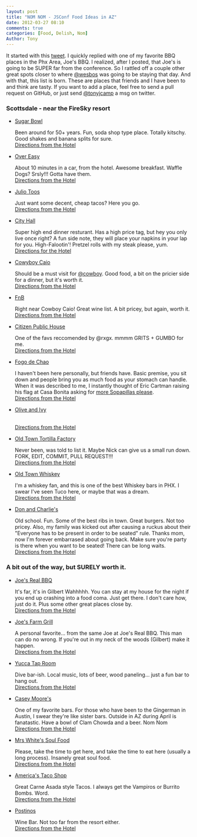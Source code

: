 ```yaml
---
layout: post
title: "NOM NOM - JSConf Food Ideas in AZ"
date: 2012-03-27 08:10
comments: true
categories: [Food, Delish, Nom]
Author: Tony
---
```


It started with this [tweet][0]. I quickly replied with one of my favorite BBQ places in the Phx Area, Joe's BBQ. I realized, after I posted, that Joe's is going to be SUPER far from the conference. So I rattled off a couple other great spots closer to where [@wesbos][2] was going to be staying that day. And with that, this list is born. These are places that friends and I have been to and think are tasty. If you want to add a place, feel free to send a pull request on GitHub, or just send [@tonyjcamp][1] a msg on twitter.

<!-- more -->

### Scottsdale - near the FireSky resort
<ul>
	<li>
		<a href="http://www.sugarbowlscottsdale.com/" target="_new">Sugar Bowl</a>
		<p>Been around for 50+ years. Fun, soda shop type place. Totally kitschy. Good shakes and banana splits for sure.<br /><a href="http://maps.google.com/maps?q=4005+N+Scottsdale+Rd++to+firesky+resort&saddr=4005+N+Scottsdale+Rd&daddr=firesky+resort&hl=en&ll=33.500787,-111.924977&spn=0.024871,0.043259&sll=33.518695,-111.92327&sspn=0.024866,0.043259&geocode=FT4T_wEdFCVU-SlfPlSYvwsrhzG_5a19t6m3GQ%3BFYRM_wEd2yhU-SEkvaJnRLhcpw&t=h&gl=us&z=15" target="_new">Directions from the Hotel</a></p>
	</li>
	<li>
		<a href="http://www.eatatovereasy.com/" title="" target="_new">Over Easy</a>
		<p>About 10 minutes in a car, from the hotel. Awesome breakfast. Waffle Dogs? Srsly!!! Gotta have them.<br /><a href="http://maps.google.com/maps?q=4730+E.+Indian+School,+Phoenix,+AZ+to+firesky+resort&saddr=4730+E.+Indian+School,+Phoenix,+AZ&daddr=firesky+resort&hl=en&ll=33.502469,-111.952057&spn=0.049742,0.086517&sll=33.494693,-111.980287&sspn=0.013081,0.021629&geocode=FaUW_wEdAVFT-SkBmjvqXAwrhzGiUOcaLidsxQ%3BFYRM_wEd2yhU-SEkvaJnRLhcpw&t=h&gl=us&z=14"  target="_new">Directions from the Hotel</a></p>
	</li>
	<li>
		<a href="http://www.yelp.com/biz/julios-too-scottsdale" title="Julio Toos">Julio Toos</a>
		<p>Just want some decent, cheap tacos? Here you go.<br /><a href="http://maps.google.com/maps?saddr=firesky+resort&daddr=Julios+Too+scottsdale&hl=en&sll=33.57115,-111.956348&sspn=0.099405,0.173035&geocode=FYRM_wEd2yhU-SEkvaJnRLhcpw%3BFT8z_wEdZDBU-SGAN1zrlluxZilH9mCavAsrhzE-OSutoKfMag&t=h&gl=us&mra=ls&z=17">Directions from the Hotel</a></p>
	</li>
	<li>
		<a href="http://www.mastrosrestaurants.com/Locations/AZ/11-City-Hall-Scottsdale-Main/Default.aspx" title="City Hall" target="_new">City Hall</a>
		<p>Super high end dinner resturant. Has a high price tag, but hey you only live once right? A fun side note, they will place your napkins in your lap for you. High-Falootin'! Pretzel rolls with my steak please, yum.<br /><a href="http://maps.google.com/maps?saddr=6991+E.+Camelback+Rd&daddr=firesky+resort&hl=en&ll=33.504938,-111.927617&spn=0.006218,0.010815&sll=33.504938,-111.928196&sspn=0.006218,0.010815&geocode=FSEz_wEdIhBU-Sn5K_mBlwsrhzEHEHJ8NSsCwA%3BFYRM_wEd2yhU-SEkvaJnRLhcpw&t=h&gl=us&mra=ltm&z=17" target="_new">Directions for the Hotel</a></p>
	</li>
	<li>
		<a href="http://www.cowboyciao.com/" title="Cowyboy Caio" target="_new">Cowyboy Caio</a>
		<p>Should be a must visit for <a href="https://twitter.com/#!/cowboy" target="_new">@cowboy</a>. Good food, a bit on the pricier side for a dinner, but it's worth it.<br /><a href="http://maps.google.com/maps?q=cowboy+caio+to+firesky+resort&saddr=cowboy+caio&daddr=firesky+resort&hl=en&sll=33.508251,-111.925026&sspn=0.002198,0.002704&geocode=FWsp_wEdlh9U-SGeixFmR3K8DylDqRCRvQsrhzF1DaPHF26QEA%3BFYRM_wEd2yhU-SEkvaJnRLhcpw&t=h&gl=us&z=16" target="_new">Directions from the Hotel</a></p>
	</li>
	<li>
		<a href="http://fnbrestaurant.com/" target="_new">FnB</a>
		<p>Right near Cowboy Caio! Great wine list. A bit pricey, but again, worth it.<br /><a href="http://maps.google.com/maps?saddr=firesky+resort&daddr=7133+east+stetson+dr.&hl=en&sll=33.501055,-111.926447&sspn=0.006218,0.010815&geocode=FYRM_wEd2yhU-SEkvaJnRLhcpw%3BFWsp_wEdlh9U-SlDqRCRvQsrhzF1DaPHF26QEA&t=h&gl=us&mra=ls&z=16">Directions from the Hotel</a></p>
	</li>
	<li>
		<a href="http://citizenpublichouse.com/home/">Citizen Public House</a>
		<p>One of the favs reccomended by @rxgx. mmmm GRITS + GUMBO for me.<br /><a href="http://maps.google.com/maps?saddr=firesky+resort&daddr=Citizen+Public+House&hl=en&ll=33.503024,-111.926479&spn=0.012435,0.021629&sll=33.50364,-111.926215&sspn=0.012435,0.021629&geocode=FYRM_wEd2yhU-SEkvaJnRLhcpw%3BFawj_wEdcR1U-SFfJwvXKjbZRil3xsH7vQsrhzFovxR8Ims8fA&t=h&gl=us&mra=ls&z=16" target="_new">Directions from the Hotel</a></p>
	</li>
	<li><a href="http://www.fogodechao.com/menu/dining-experience/" title="" target="_new">Fogo de Chao</a>
		<p>I haven't been here personally, but friends have. Basic premise, you sit down and people bring you as much food as your stomach can handle. When it was described to me, I instantly thought of Eric Cartman raising his flag at Casa Bonita asking for <a href="http://www.southparkstudios.com/clips/154195/more-sopapillas-please" target="_new">more Sopapillas please</a>.<br /><a href="http://maps.google.com/maps?q=6300+N.+Scottsdale+Rd.,+Scottsdale,+AZ+85253++to+firesky+resort&saddr=6300+N.+Scottsdale+Rd.,+Scottsdale,+AZ+85253&daddr=firesky+resort&hl=en&sll=33.50303,-111.926075&sspn=0.012435,0.021629&geocode=FTGg_wEdWyNU-SmPfENiEwsrhzEKnUaVg-3n3g%3BFYRM_wEd2yhU-SEkvaJnRLhcpw&t=h&gl=us&z=15"  target="_new">Directions from the Hotel</a></p>
	</li>
	<li>
		<a href="http://foxrc.com/olive_ivy.html" title="Olie and Ivy" target="_new">Olive and Ivy</a>
		<p><br /><a href="http://maps.google.com/maps?saddr=firesky+resort&daddr=Olive+and+Ivy&hl=en&sll=33.50042,-111.92856&sspn=0.024871,0.043259&geocode=FYRM_wEd2yhU-SEkvaJnRLhcpw%3BFSAw_wEdPRtU-SHAVTk4YG5aAindUmk_vQsrhzG3eWS42SAAyA&t=h&gl=us&mra=ls&z=17" target="_new">Directions from the Hotel</a></p>
	</li>
	<li>
		<a href="http://oldtowntortillafactory.com/" title="Old Town Tortilla Factory" target="_new">Old Town Tortilla Factory</a>
		<p>Never been, was told to list it. Maybe Nick can give us a small run down. FORK, EDIT, COMMIT, PULL REQUEST!!!<br /><a href="http://maps.google.com/maps?saddr=firesky+resort&daddr=Old+Town+Tortilla+Factory,+East+Main+Street,+Scottsdale,+AZ&hl=en&sll=33.50499,-111.92468&sspn=0.006218,0.010815&geocode=FYRM_wEd2yhU-SEkvaJnRLhcpw%3BFZUQ_wEdRA1U-SHYAJBC-Lp54Cn7nf3llAsrhzFmM07blyZSww&oq=old+town+tor&t=h&gl=us&mra=ls&z=15">Directions from the Hotel</a></p>	
	</li>
	<li>
		<a href="http://www.jdvhotels.com/dining/arizona/old_town_whiskey" target="_new">Old Town Whiskey</a>
		<p>I'm a whiskey fan, and this is one of the best Whiskey bars in PHX. I swear I've seen Tuco here, or maybe that was a dream. <br /><a href="http://maps.google.com/maps?saddr=firesky+resort&daddr=Old+Town+Whiskey&hl=en&ll=33.500894,-111.924033&spn=0.024871,0.043259&sll=33.500894,-111.923947&sspn=0.024871,0.043259&geocode=FYRM_wEd2yhU-SEkvaJnRLhcpw%3BFQ8U_wEdWjVU-SG3XU4zgxXVcSk33JO5uAsrhzHPFNalqrlGgQ&t=h&gl=us&mra=ltm&z=15" target="_new">Directions from the Hotel</a></p>
	</li>
	<li>
		<a href="http://www.donandcharlies.com/" title="" target="_new">Don and Charlie's</a>
		<p>Old school. Fun. Some of the best ribs in town. Great burgers. Not too pricey. Also, my family was kicked out after causing a ruckus about their "Everyone has to be present in order to be seated" rule. Thanks mom, now I'm forever embarrased about going back. Make sure you're party is there when you want to be seated! There can be long waits.<br /><a href="http://maps.google.com/maps?q=Don+and+Charlie's+from+firesky+resort&saddr=firesky+resort&daddr=Don+and+Charlie's&hl=en&sll=33.508483,-111.925029&sspn=0.024869,0.043259&geocode=FYRM_wEd2yhU-SEkvaJnRLhcpw%3BFX0y_wEdvjxU-SGNaEBa3u5FhilP0WsHuwsrhzFedCWbITZ0mw&t=h&gl=us&z=17" target="_new">Directions from the Hotel</a></p>
	</li>
</ul>

### A bit out of the way, but SURELY worth it.

<ul>
	<li>
		<a href="http://joesrealbbq.com/" target="_new">Joe's Real BBQ</a>
		<p>It's far, it's in Gilbert Wahhhhh. You can stay at my house for the night if you end up crashing into a food coma. Just get there. I don't care how, just do it. Plus some other great places close by.<br /><a href="http://maps.google.com/maps?saddr=firesky+resort&daddr=Joe's+Real+BBQ,+North+Gilbert+Road,+Gilbert,+AZ&hl=en&ll=33.432301,-111.8573&spn=0.199128,0.346069&sll=33.505904,-112.003899&sspn=0.198959,0.346069&geocode=FYRM_wEd2yhU-SEkvaJnRLhcpw%3BFST1_AEdJTpW-SHAEttyAloZACkTMtnhFqkrhzE3b_S_NPfgQg&oq=Joes+Real&t=h&gl=us&mra=ls&z=12" target="_new">Directions from the Hotel</a></p>
	</li>
	<li>
		<a href="http://joesfarmgrill.com/" target="_new">Joe's Farm Grill</a>
		<p>A personal favorite... from the same Joe at Joe's Real BBQ. This man can do no wrong. If you're out in my neck of the woods (Gilbert) make it happen.<br /><a href="http://maps.google.com/maps?saddr=firesky+resort&daddr=Joe's+Farm+Grill&hl=en&sll=33.50587,-111.96066&sspn=0.04974,0.086517&geocode=FYRM_wEd2yhU-SEkvaJnRLhcpw%3BFaxy_AEdiDRX-SFxKhq2yeEjzyltMp0FOqwrhzHtFQ3Ir6Kuew&t=h&gl=us&mra=ls&z=11" target="_new">Directions from the Hotel</a></p>
	</li>
	<li>
		<a href="http://yuccatap.com/" title="" target="_new">Yucca Tap Room</a>
		<p>Dive bar-ish. Local music, lots of beer, wood paneling... just a fun bar to hang out. <br /><a href="http://maps.google.com/maps?saddr=firesky+resort&daddr=Yucca+Tap+Room&hl=en&sll=33.50496,-111.92686&sspn=0.006218,0.010815&geocode=FYRM_wEd2yhU-SEkvaJnRLhcpw%3BFRaI_QEdxuxT-SEgUOX7P32DzilV5NSKrwgrhzEzJ-R2mSfJBA&t=h&gl=us&mra=ls&z=12">Directions from the Hotel</a></p>
	</li>
	<li>
		<a href="http://caseymoores.com/Caseys/Home.html" target="_new">Casey Moore's</a>
		<p>One of my favorite bars. For those who have been to the Gingerman in Austin, I swear they're like sister bars. Outside in AZ during April is fanatastic. Have a bowl of Clam Chowda and a beer. Nom Nom<br /><a href="http://maps.google.com/maps?saddr=firesky+resort&daddr=Casey+Moore's+Oyster+House,+South+Ash+Avenue,+Tempe,+AZ&hl=en&sll=33.45032,-111.93424&sspn=0.199087,0.346069&geocode=FYRM_wEd2yhU-SEkvaJnRLhcpw%3BFSL1_QEdlORT-SH1IjKdKe1oHykDnSQy1wgrhzHaKyj4VkN9FQ&oq=Casey+Moore&t=h&gl=us&mra=ls&z=13" target="_new">Directions from the Hotel</a></p>
	</li>
	<li>
		<a href="http://www.mrswhitesgoldenrulecafe.com/wp/" title="Mrs White's Soul Food">Mrs White's Soul Food</a>
		<p>Please, take the time to get here, and take the time to eat here (usually a long process). Insanely great soul food.<br /><a href="http://maps.google.com/maps?saddr=firesky+resort&daddr=Mrs+White's+Golden+Rule+Cafe,+East+Jefferson+Street,+Phoenix,+AZ&hl=en&ll=33.477559,-111.994286&spn=0.099512,0.173035&sll=33.464175,-111.93371&sspn=0.099527,0.173035&geocode=FYRM_wEd2yhU-SEkvaJnRLhcpw%3BFZVd_gEduQxS-SHaawzyGR3n4CmDEOy8HRIrhzG_B1R5W6JJkA&oq=Mrs+White&t=h&gl=us&mra=ls&z=13" target="_new">Directions from the Hotel</a></p>
	</li>
	<li>
		<a href="http://www.americastacoshop.net/" title="America's Taco Shop" target="_new">America's Taco Shop</a>
		<p>Great Carne Asada style Tacos. I always get the Vampiros or Burrito Bombs. Word.<br /><a href="http://maps.google.com/maps?saddr=firesky+resort&daddr=America's+Taco+Shop+phoenix&hl=en&ll=33.505904,-112.003899&spn=0.198959,0.346069&sll=33.487388,-111.904418&sspn=0.199002,0.346069&geocode=FYRM_wEd2yhU-SEkvaJnRLhcpw%3BFQkz_wEdg8JR-SE1Y2UrGPkP7ykZ2yO86BIrhzHcIpiyyWa0kw&t=h&gl=us&mra=ls&z=12" target="_new">Directions from the Hotel</a></p>
	</li>
	<li>
		<a href="http://www.postinowinecafe.com/" target="_new">Postinos</a>
		<p>Wine Bar. Not too far from the resort either.<br /><a href="http://maps.google.com/maps?saddr=firesky+resort&daddr=Postino+Arcadia+Winecafe,+Phoenix,+AZ&hl=en&sll=33.432301,-111.8573&sspn=0.199128,0.346069&geocode=FYRM_wEd2yhU-SEkvaJnRLhcpw%3BFd4z_wEdURJT-SGMgrN6Tovo0ylHdLly_wwrhzHMBPB7f2aT_Q&oq=Postino'&t=h&gl=us&mra=ls&z=14" target="_new">Directions from the Hotel</a></p>
	</li>
</ul>

[0]: https://twitter.com/#!/wesbos/status/184646073485242368
[1]: https://twitter.com/#!/tonyjcamp
[2]: https://twitter.com/#!/wesbos/status/184646073485242368
